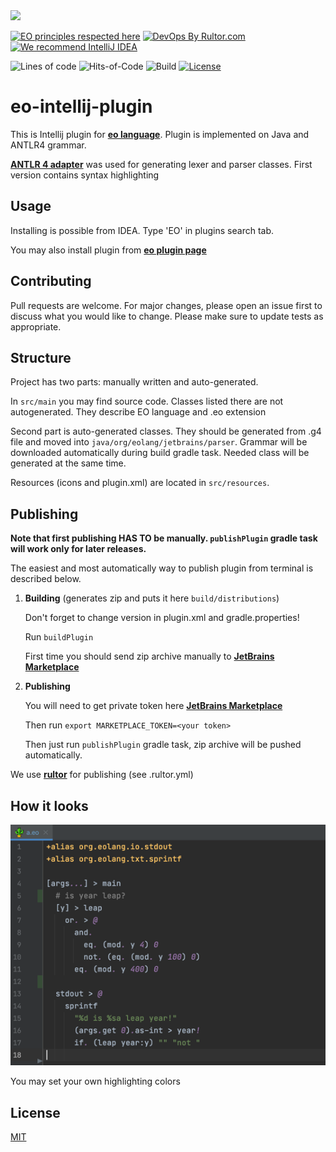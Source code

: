 <img src="https://www.yegor256.com/images/books/elegant-objects/cactus.svg" height="100px" />

[![EO principles respected here](https://www.elegantobjects.org/badge.svg)](https://www.elegantobjects.org)
[![DevOps By Rultor.com](http://www.rultor.com/b/objectionary/eo)](http://www.rultor.com/p/objectionary/eo)
[![We recommend IntelliJ IDEA](https://www.elegantobjects.org/intellij-idea.svg)](https://www.jetbrains.com/idea/)

![Lines of code](https://img.shields.io/tokei/lines/github/objectionary/eo-intellij-plugin)
![Hits-of-Code](https://hitsofcode.com/github/objectionary/eo-intellij-plugin)
![Build](https://img.shields.io/github/workflow/status/objectionary/eo-intellij-plugin/Java%20CI)
[![License](https://img.shields.io/badge/license-MIT-green.svg)](https://github.com/objectionary/eo/blob/master/LICENSE.txt)
# eo-intellij-plugin

This is Intellij plugin for **[eo language](https://github.com/objectionary/eo)**. Plugin is implemented on Java and ANTLR4 grammar.

 **[ANTLR 4 adapter](https://github.com/antlr/antlr4-intellij-adaptor)** was used for generating lexer and parser classes.
First version contains syntax highlighting

## Usage
Installing is possible from IDEA. Type 'EO' in plugins search tab.

You may also install plugin from **[eo plugin page](https://plugins.jetbrains.com/plugin/19256-eo/versions)**
## Contributing
Pull requests are welcome. For major changes, please open an issue first to discuss what you would like to change.
Please make sure to update tests as appropriate.

## Structure
Project has two parts: manually written and auto-generated.

In `src/main` you may find source code. Classes listed there are not autogenerated. They describe EO language and .eo extension

Second part is auto-generated classes. They should be generated from .g4 file and moved into 
`java/org/eolang/jetbrains/parser`. Grammar will be downloaded automatically during build gradle task. Needed class will be 
generated at the same time. 

Resources (icons and plugin.xml) are located in `src/resources`.


## Publishing
**Note that first publishing HAS TO be manually. `publishPlugin` gradle task will work only for later releases.**

The easiest and most automatically way to publish plugin from terminal is described below.
1. **Building** (generates zip and puts it here `build/distributions`)
    
    Don't forget to change version in plugin.xml and gradle.properties!
    
    Run `buildPlugin`
   
    First time you should send zip archive manually to **[JetBrains Marketplace](https://plugins.jetbrains.com)**
2. **Publishing**
    
    You will need to get private token here **[JetBrains Marketplace](https://plugins.jetbrains.com)** 
    
    Then run `export MARKETPLACE_TOKEN=<your token>` 
    
    Then just run `publishPlugin` gradle task, zip archive will be pushed automatically.


We use **[rultor](https://github.com/yegor256/rultor)** for publishing (see .rultor.yml)

## How it looks
![example.png](src/main/resources/example.png)

You may set your own highlighting colors


## License
[MIT](https://choosealicense.com/licenses/mit/)